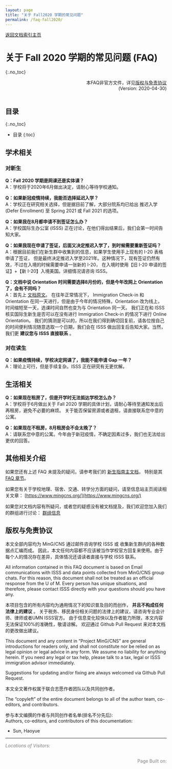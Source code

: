 ```yaml
---
layout: page
title: "关于 Fall2020 学期的常见问题"
permalink: /faq-fall2020/
---
```


<div>
<a href="http://www.mingcns.org">返回文档索引主页</a>
</div>

# 关于 Fall 2020 学期的常见问题 (FAQ)
{:.no_toc}

<div align="right">
本FAQ非官方文件，详见<a href="#版权与免责协议">版权与免责协议</a><br>
(Version: 2020-04-30)
</div><br>

## 目录
{:.no_toc}

* 目录
{:toc}



## 学术相关

### 对新生

**Q：Fall 2020 学期是网课还是实体课？**  
A：学校将于2020年6月做出决定，请耐心等待学校通知。

**Q：如果新冠疫情持续，我能否选择延迟入学？**  
A：学校正在研究相关选择，但是据目前了解，大部分院系均已给出 推迟入学 (Defer Enrollment)
至 Spring 2021 或 Fall 2021 的选项。

**Q：如果我在8月都申请不到签证怎么办？**  
A：学校国际生办公室 (ISSS) 正在讨论，在他们得出结果后，我们会第一时间告知大家。

**Q：如果我现在申请了签证，后面又决定推迟入学了，到时候需要重新签证吗？**  
A：根据目前我们在新生群中收集到的信息，如果学生使用手上现有的 I-20 表格申请了签证，
但是最终决定推迟入学至2021年。这种情况下，现有签证仍然有效，不过在入境的时候需要申请一张新的 I-20，
在入境时使用【旧 I-20 申请的签证】+【新 I-20】入境美国。详细情况请咨询 ISSS。

**Q：文档中说 Orientation 时间需要选择8月份的，但是今年改网上 Orientation 了，会有不同吗？**  
A：首先上 [文档原文](https://www.mingcns.org/guidebook/#checklist)。 在往年正常情况下，
Immigration Check-in 和 Orientation 在同一天进行，但是由于今年的情况特殊，Orientation 改为线上，
时间缩短至一天，选课时间自然也变为与 Orientation 同一天。
我们正在和 ISSS 核实国际生新生是否可以在没有进行 Immigration Check-in 的情况下进行 Online Orientation。
我们的猜测是可以的，所以在我们得到确切回复前，请各位按自己的时间便利情况随意选取一个日期，我们会在 ISSS
做出回复后告知大家。当然，我们更 **建议您与 ISSS 直接联系** 。

### 对在读生

**Q：如果疫情持续，学校决定网课了，我能不能申请 Gap 一年？**  
A：理论上可行，但是手续复杂。ISSS 正在研究有无更优解。


## 生活相关

**Q：如果现在租房了，但是开学时无法抵达学校怎么办？**  
A：学校将于6月做出关于 Fall 2020 学期的具体计划，请耐心等待至通知发出后再租房，避免不必要的麻烦。
关于能否保留房源或者退租，请直接联系您中意的公寓。

**Q：如果现在不租房，8月租房会不会太晚了？**  
A：请联系您中意的公寓。今年由于新冠疫情，不确定因素过多，我们也无法给出更优的回答。



## 其他相关介绍
如果您还有上述 FAQ 未提及的疑问，请参考我们的 [新生指南主文档](https://www.mingcns.org/guidebook/)，
特别是其 [FAQ 章节](https://www.mingcns.org/guidebook/#%E5%B8%B8%E8%A7%81%E9%97%AE%E9%A2%98faq)。

如果您有关于学校地理、宿舍、交通、转学分方面的疑问，请至信息站主页阅读相关文章：
[https://www.mingcns.org/](https://www.mingcns.org/)

如果您对文档内容有所疑问，或者您的疑惑没有被文档提及，我们欢迎您加入我们的群组进行讨论：
[群组信息](https://www.mingcns.org/guidebook/#%E6%98%8E%E5%A4%A7%E6%96%B0%E7%94%9F%E4%BA%A4%E6%B5%81%E4%BA%92%E5%8A%A9%E7%BE%A4-mingcns)

## 版权与免责协议
本文全部内容均为 MinG/CNS 通过邮件咨询学校 ISSS 或 收集新生群内的各种数据点汇编而成。
因此，本文任何内容都不应该被当作学校官方回复来使用。由于每个人的情况存在差异，具体情况还请读者直接与学校 ISSS 联系。

All information contained in this FAQ document is based on Email communications with ISSS
and data points collected from MinG/CNS group chats. For this reason, this document shall
not be treated as an official response from the U of M. Every person has unique situations,
and therefore, please contact ISSS directly with your questions should you have any.

本项目包含的所有内容均为通用情况下的知识普及目的而创作， **并且不构成任何法律上的建议** 。
关于税务、移民身份相关问题的法律上的建议，请咨询专业会计师、律师或者UMN ISSS官方。
由于信息变化较快以及作者能力所限，本文内容无法保证100%的准确性，敬请谅解。
欢迎通过 Github Pull Request 来对本文档的更改做出建议。

This document and any content in “Project MinG/CNS” are general introductions for readers only,
and shall not constitute nor be relied on as legal opinion or legal advice in any form.
We assume no liability for anything herein.
If you need any legal or tax help, please talk to a tax, legal or ISSS immigration advisor immediately.

Suggestions for updating and/or fixing are always welcomed via Github Pull Request.

本文全文著作权属于联合志愿作者团队以及共同创作者。

The “copyleft” of the entire document belongs to all of the author team, co-editors, and contributors.  

参与本文编撰的作者与共同创作者名单(排名不分先后):  
Authors, co-editors, and contributors of this documentation:

* Sun, Haoyue

---
_<font color="grey">Locations of Visitors: </font>_
<div style="width: 50%; ">
<script type='text/javascript' id='clustrmaps' src='//cdn.clustrmaps.com/map_v2.js?cl=ffffff&w=a&t=tt&d=6dgA5xsRget7ciqINHnS-LTZ2Bt67OdMGfiecR3Qa-8&cmo=ff7a00&cmn=ff0000&ct=ffffff&co=2d78ad'></script>
</div><br>

<div align="right" style="color: grey">
Page Built on:
<i><script type="text/javascript"> document.write(document.lastModified); </script></i>
</div>

